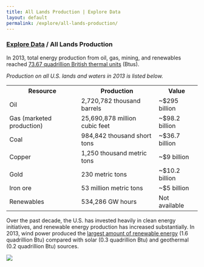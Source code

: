 ```yaml
---
title: All Lands Production | Explore Data
layout: default
permalink: /explore/all-lands-production/
---
```


<div class="container-outer container-padded">

  <h3> <a href="{{ site.baseurl }}/explore/">Explore Data</a> / All Lands Production</h3>
  
  <p>In 2013, total energy production from oil, gas, mining, and renewables reached <a href="http://www.eia.gov/totalenergy/data/monthly/pdf/sec1_3.pdf">73.67 quadrillion British thermal units</a> (Btus).</p>
  
  <p><em>Production on all U.S. lands and waters in 2013 is listed below.</em></p>
      
  <table>
	  <tr>
		  <th>Resource</th>
		  <th>Production</th>
		  <th>Value</th>
	  </tr>
	  <tr>
	      <td>Oil</td>
	      <td>2,720,782 thousand barrels</td>
	      <td>~$295 billion</td>	  	
	  </tr>
	  <tr>
		  <td>Gas (marketed production)</td>
		  <td>25,690,878 million cubic feet</td>
		  <td>~$98.2 billion</td>
	  </tr>
	  <tr>
		  <td>Coal</td>
		  <td>984,842 thousand short tons</td>
		  <td>~$36.7 billion</td>
	  </tr>
	  <tr>
		  <td>Copper</td>
		  <td>1,250 thousand metric tons</td>
		  <td>~$9 billion</td>
	  </tr>
	  <tr>
		  <td>Gold</td>
		  <td>230 metric tons</td>
		  <td>~$10.2 billion</td>
	  </tr>
	  <tr>
		  <td>Iron ore</td>
		  <td>53 million metric tons</td>
		  <td>~$5 billion</td>
	  </tr>
	  <tr>
		  <td>Renewables</td>
		  <td>534,286 GW hours</td>
		  <td>Not available</td>
	  </tr>
  </table>
    
  <p>Over the past decade, the U.S. has invested heavily in clean energy initiatives, and renewable energy production has increased substantially. In 2013, wind power produced the <a href="http://www.eia.gov/forecasts/steo/report/renew_co2.cfm">largest amount of renewable energy</a> (1.6 quadrillion Btu) compared with solar (0.3 quadrillion Btu) and geothermal (0.2 quadrillion Btu) sources.</p>
  
  <p><img src="chart p. 69" /></p>
  
</div>
